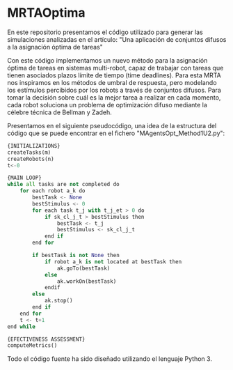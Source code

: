 # MRTAOptima
En este repositorio presentamos el código utilizado para generar las simulaciones analizadas en el artículo: "Una aplicación de conjuntos difusos a la asignación óptima de tareas"

Con este código implementamos un nuevo método para la asignación óptima de tareas en sistemas multi-robot, capaz de trabajar con tareas que tienen asociados plazos límite de tiempo (time deadlines). Para esta MRTA nos inspiramos en los métodos de umbral de respuesta, pero modelando los estímulos percibidos por los robots a través de conjuntos difusos. Para tomar la decisión sobre cuál es la mejor tarea a realizar en cada momento, cada robot soluciona un problema de optimización difuso mediante la célebre técnica de Bellman y Zadeh.

Presentamos en el siguiente pseudocódigo, una idea de la estructura del código que se puede encontrar en el fichero "MAgentsOpt_Method1U2.py":
```python
{INITIALIZATIONS}
createTasks(m)
createRobots(n)
t<-0

{MAIN LOOP} 
while all tasks are not completed do
    for each robot a_k do
        bestTask <- None
        bestStimulus <- 0
        for each task t_j with t_j_et > 0 do
            if sk_cl_j_t > bestStimulus then
                bestTask <- t_j
                bestStimulus <- sk_cl_j_t
            end if
        end for

        if bestTask is not None then
            if robot a_k is not located at bestTask then
                ak.goTo(bestTask)
            else
                ak.workOn(bestTask)
            endif
        else
            ak.stop()
        end if
    end for
    t <- t+1
end while

{EFECTIVENESS ASSESSMENT}
computeMetrics()
````

Todo el código fuente ha sido diseñado utilizando el lenguaje Python 3.
